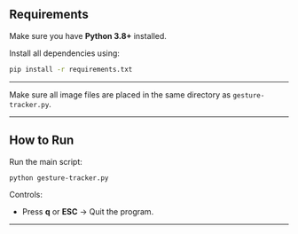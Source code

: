 ## Requirements

Make sure you have **Python 3.8+** installed.

Install all dependencies using:
```bash
pip install -r requirements.txt
```

---


Make sure all image files are placed in the same directory as `gesture-tracker.py`.

---

## How to Run

Run the main script:
```bash
python gesture-tracker.py
```

Controls:
- Press **q** or **ESC** → Quit the program.

---

